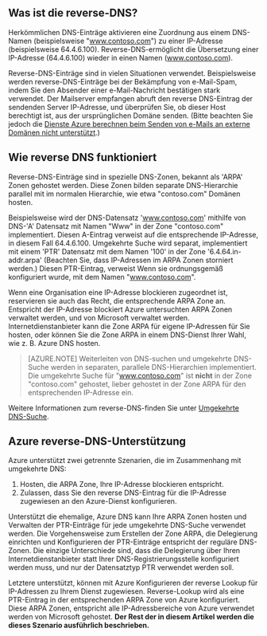 ## <a name="what-is-reverse-dns"></a>Was ist die reverse-DNS?

Herkömmlichen DNS-Einträge aktivieren eine Zuordnung aus einem DNS-Namen (beispielsweise "www.contoso.com") zu einer IP-Adresse (beispielsweise 64.4.6.100).  Reverse-DNS-ermöglicht die Übersetzung einer IP-Adresse (64.4.6.100) wieder in einen Namen (www.contoso.com).

Reverse-DNS-Einträge sind in vielen Situationen verwendet. Beispielsweise werden reverse-DNS-Einträge bei der Bekämpfung von e-Mail-Spam, indem Sie den Absender einer e-Mail-Nachricht bestätigen stark verwendet.  Der Mailserver empfangen abruft den reverse DNS-Eintrag der sendenden Server IP-Adresse, und überprüfen Sie, ob dieser Host berechtigt ist, aus der ursprünglichen Domäne senden. (Bitte beachten Sie jedoch die [Dienste Azure berechnen beim Senden von e-Mails an externe Domänen nicht unterstützt](https://blogs.msdn.microsoft.com/mast/2016/04/04/sending-e-mail-from-azure-compute-resource-to-external-domains/).)

## <a name="how-reverse-dns-works"></a>Wie reverse DNS funktioniert

Reverse-DNS-Einträge sind in spezielle DNS-Zonen, bekannt als 'ARPA' Zonen gehostet werden.  Diese Zonen bilden separate DNS-Hierarchie parallel mit im normalen Hierarchie, wie etwa "contoso.com" Domänen hosten.

Beispielsweise wird der DNS-Datensatz 'www.contoso.com' mithilfe von DNS-'A' Datensatz mit Namen "Www" in der Zone "contoso.com" implementiert.  Diesen A-Eintrag verweist auf die entsprechende IP-Adresse, in diesem Fall 64.4.6.100.  Umgekehrte Suche wird separat, implementiert mit einem 'PTR' Datensatz mit dem Namen '100' in der Zone '6.4.64.in-addr.arpa' (Beachten Sie, dass IP-Adressen im ARPA Zonen storniert werden.)  Diesen PTR-Eintrag, verweist Wenn sie ordnungsgemäß konfiguriert wurde, mit dem Namen "www.contoso.com".

Wenn eine Organisation eine IP-Adresse blockieren zugeordnet ist, reservieren sie auch das Recht, die entsprechende ARPA Zone an. Entspricht der IP-Adresse blockiert Azure untersuchten ARPA Zonen verwaltet werden, und von Microsoft verwaltet werden. Internetdienstanbieter kann die Zone ARPA für eigene IP-Adressen für Sie hosten, oder können Sie die Zone ARPA in einem DNS-Dienst Ihrer Wahl, wie z. B. Azure DNS hosten.

>[AZURE.NOTE] Weiterleiten von DNS-suchen und umgekehrte DNS-Suche werden in separaten, parallele DNS-Hierarchien implementiert. Die umgekehrte Suche für "www.contoso.com" ist **nicht** in der Zone "contoso.com" gehostet, lieber gehostet in der Zone ARPA für den entsprechenden IP-Adresse ein.

Weitere Informationen zum reverse-DNS-finden Sie unter [Umgekehrte DNS-Suche](http://en.wikipedia.org/wiki/Reverse_DNS_lookup).

## <a name="azure-support-for-reverse-dns"></a>Azure reverse-DNS-Unterstützung

Azure unterstützt zwei getrennte Szenarien, die im Zusammenhang mit umgekehrte DNS:

1. Hosten, die ARPA Zone, Ihre IP-Adresse blockieren entspricht.
2. Zulassen, dass Sie den reverse DNS-Eintrag für die IP-Adresse zugewiesen an den Azure-Dienst konfigurieren.

Unterstützt die ehemalige, Azure DNS kann Ihre ARPA Zonen hosten und Verwalten der PTR-Einträge für jede umgekehrte DNS-Suche verwendet werden.  Die Vorgehensweise zum Erstellen der Zone ARPA, die Delegierung einrichten und Konfigurieren der PTR-Einträge entspricht der reguläre DNS-Zonen.  Die einzige Unterschiede sind, dass die Delegierung über Ihren Internetdienstanbieter statt Ihrer DNS-Registrierungsstelle konfiguriert werden muss, und nur der Datensatztyp PTR verwendet werden soll.

Letztere unterstützt, können mit Azure Konfigurieren der reverse Lookup für IP-Adressen zu Ihrem Dienst zugewiesen.  Reverse-Lookup wird als eine PTR-Eintrag in der entsprechenden ARPA Zone von Azure konfiguriert.  Diese ARPA Zonen, entspricht alle IP-Adressbereiche von Azure verwendet werden von Microsoft gehostet. **Der Rest der in diesem Artikel werden die dieses Szenario ausführlich beschrieben.**
